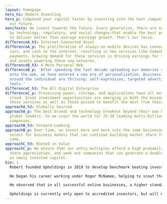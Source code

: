 ```yaml
---
layout: homepage
hero_h1: Modern Investing
hero_p: Compound your capital faster by investing into the best companies building
  our future.
manifesto: We invest towards the future. Every generation, there are new market forces—driven
  by technology, regulatory, and social changes—that enable the best positioned companies
  to deliver better than average earnings growth. That’s our focus.
differenceA_h3: Internet-Connected Asset
differenceA_p: The proliferation of always-on mobile devices has connected our houses,
  cars, and cash to the internet, resulting in new services like homesharing and mobile
  payments. Growing demand for these services is driving earnings for the companies
  and assets powering these new networks.
differenceB_h3: A More Personal Web
differenceB_p: 'After spending the last decade uploading our memories and preferences
  onto the web, we have entered a new era of personalization. Business models built
  around the individual are thriving: self-expression, targeted advertising, and collaboration
  tools.'
differenceC_h3: The All Digital Enterprise
differenceC_p: Processing power, storage, and applications have all moved into the
  cloud. Great investment opportunities are emerging in both the businesses providing
  these services as well as those poised to benefit the most from their use.
approachA_h3: Globally Sourced
approachA_p: The best brands and technology breakout beyond their own borders to become
  global leaders. So we scour the world for 25-30 leading multi-billion-market-cap
  companies.
approachB_h3: Forward-Looking
approachB_p: Over time, we invest more and more into the same businesses. Thus, we
  select for business models that can continue building market share for years to
  come.
approachC_h3: Rooted in Value
approachC_p: We ensure that our entry multiples afford a high probability for future
  share appreciation, and seek out companies that can generate a double digit return
  on newly invested capital.
bio: |
  Robert founded Upholdings in 2019 to develop benchmark beating investment strategies for forward-looking investors.

  He began his career working under Roger McNamee, helping to scout through new opportunities created by the early rise of the internet. In 2013, he joined Everlane to help scale an online-first brand into a household name.

  He observed that in all successful online businesses, a higher standard of transparency, quality, and price is an absolute must. Upholdings was borne out of the frustration that legacy investment funds have yet to adjust to this new reality.

  Upholdings is currently only open to accredited investors, but will eventually be accessible via a tax- and fee-efficient ETF.
---
```


